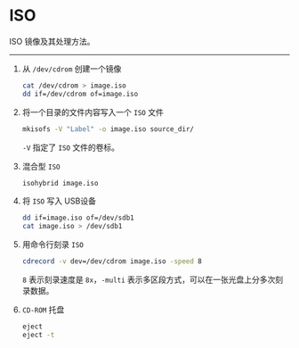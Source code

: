 # ISO
ISO 镜像及其处理方法。

---
1. 从 `/dev/cdrom` 创建一个镜像

    ```sh
    cat /dev/cdrom > image.iso
    dd if=/dev/cdrom of=image.iso
    ```

2. 将一个目录的文件内容写入一个 `ISO` 文件

    ```sh
    mkisofs -V "Label" -o image.iso source_dir/
    ```

    `-V` 指定了 `ISO` 文件的卷标。

3. 混合型 `ISO`

    ```sh
    isohybrid image.iso
    ```

3. 将 `ISO` 写入 USB设备

    ```sh
    dd if=image.iso of=/dev/sdb1
    cat image.iso > /dev/sdb1
    ```

4. 用命令行刻录 `ISO`

    ```sh
    cdrecord -v dev=/dev/cdrom image.iso -speed 8
    ```
    
    `8` 表示刻录速度是 `8x`，`-multi` 表示多区段方式，可以在一张光盘上分多次刻录数据。

5. `CD-ROM` 托盘

    ```sh
    eject
    eject -t
    ```